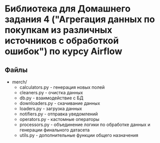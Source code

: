 # Библиотека для Домашнего задания 4 ("Агрегация данных по покупкам из различных источников с обработкой ошибок") по курсу Airflow  
## Файлы
- merch/ 
  - calculators.py - генерация новых полей
  - cleaners.py - очистка данных
  - db.py - взаимодействие с БД
  - downloaders.py - скачивание данных
  - loaders.py - загрузка данных
  - notifiers.py - отправка уведомлений
  - operators.py - кастомные операторы
  - processors.py - объединение логики по обработке данных и генерации финального датасета
  - utils.py - дополнительные функции общего назначения
